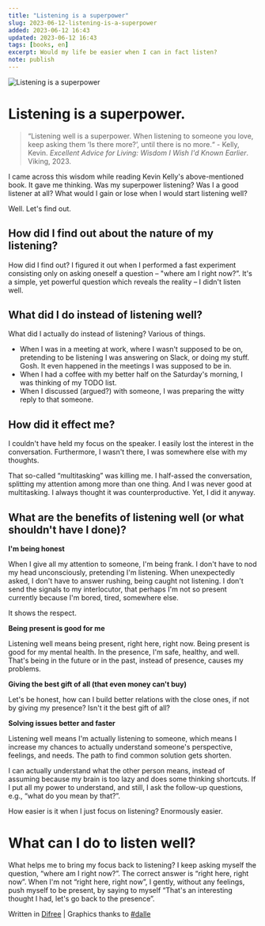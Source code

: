 ```yaml
---
title: "Listening is a superpower"
slug: 2023-06-12-listening-is-a-superpower
added: 2023-06-12 16:43
updated: 2023-06-12 16:43
tags: [books, en]
excerpt: Would my life be easier when I can in fact listen?
note: publish
---
```

![Listening is a superpower](/images/2023-06-12-listening-is-a-superpower.png)

# Listening is a superpower.
> “Listening well is a superpower. When listening to someone you love, keep asking them ‘Is there more?’, until there is no more.“ - Kelly, Kevin. *Excellent Advice for Living: Wisdom I Wish I'd Known Earlier*. Viking, 2023.

I came across this wisdom while reading Kevin Kelly's above-mentioned book. It gave me thinking. Was my superpower listening? Was I a good listener at all? What would I gain or lose when I would start listening well? 

Well. Let's find out. 

## How did I find out about the nature of my listening?
How did I find out? I figured it out when I performed a fast experiment consisting only on asking oneself a question – "where am I right now?”. It's a simple, yet powerful question which reveals the reality – I didn't listen well.

## What did I do instead of listening well?
What did I actually do instead of listening? Various of things.

* When I was in a meeting at work, where I wasn't supposed to be on, pretending to be listening I was answering on Slack, or doing my stuff. Gosh. It even happened in the meetings I was supposed to be in.
* When I had a coffee with my better half on the Saturday's morning, I was thinking of my TODO list.
* When I discussed (argued?) with someone, I was preparing the witty reply to that someone.

## How did it effect me?
I couldn't have held my focus on the speaker. I easily lost the interest in the conversation. Furthermore, I wasn't there, I was somewhere else with my thoughts.

That so-called “multitasking” was killing me. I half-assed the conversation, splitting my attention among more than one thing. And I was never good at multitasking. I always thought it was counterproductive. Yet, I did it anyway.

## What are the benefits of listening well (or what shouldn't have I done)?
**I'm being honest**

When I give all my attention to someone, I'm being frank. I don't have to nod my head unconsciously, pretending I'm listening. When unexpectedly asked, I don't have to answer rushing, being caught not listening. I don't send the signals to my interlocutor, that perhaps I'm not so present currently because I'm bored, tired, somewhere else.

It shows the respect.

**Being present is good for me**

Listening well means being present, right here, right now. Being present is good for my mental health. In the presence, I'm safe, healthy, and well. That's being in the future or in the past, instead of presence, causes my problems.

**Giving the best gift of all (that even money can't buy)**

Let's be honest, how can I build better relations with the close ones, if not by giving my presence? Isn't it the best gift of all?

**Solving issues better and faster**

Listening well means I'm actually listening to someone, which means I increase my chances to actually understand someone's perspective, feelings, and needs. The path to find common solution gets shorten.

I can actually understand what the other person means, instead of assuming because my brain is too lazy and does some thinking shortcuts. If I put all my power to understand, and still, I ask the follow-up questions, e.g., “what do you mean by that?”.

How easier is it when I just focus on listening? Enormously easier. 

# What can I do to listen well?
What helps me to bring my focus back to listening? I keep asking myself the question, “where am I right now?”. The correct answer is “right here, right now”. When I'm not “right here, right now”, I gently, without any feelings, push myself to be present, by saying to myself “That's an interesting thought I had, let's go back to the presence”.

Written in [Difree](https://www.getdifree.com/) | Graphics thanks to [#dalle](https://labs.openai.com/e/oYSnLUg5aT6QoV4Bp95YNnuX/yRMNPejWdHpdw2wW21NCPsew)
